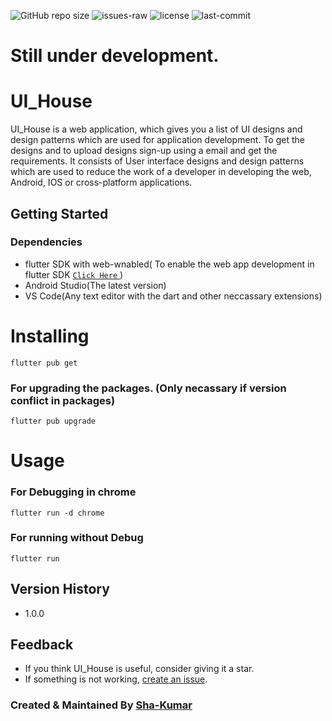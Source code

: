 ![GitHub repo size](https://img.shields.io/github/repo-size/Sha-Kumar/UI_House)
![issues-raw](https://img.shields.io/github/issues-raw/Sha-Kumar/UI_House)
![license](https://img.shields.io/github/license/Sha-Kumar/UI_House)
![last-commit](https://img.shields.io/github/last-commit/Sha-Kumar/UI_House)


# Still under development.


# UI_House

UI_House is a web application, which gives you a list of UI designs and design patterns which are used for application development. 
To get the designs and to upload designs sign-up using a email and get the requirements.
It consists of User interface designs and design patterns which are used to reduce the work of a developer in developing the web, Android, IOS or cross-platform applications.


## Getting Started

### Dependencies

- flutter SDK with web-wnabled( To enable the web app development in flutter SDK  [  ```Click Here```  ](https://flutter.dev/docs/get-started/web) )
- Android Studio(The latest version)
- VS Code(Any text editor with the dart and other neccassary extensions)

# Installing

```
flutter pub get
```

### For upgrading the packages. (Only necassary if version conflict in packages)
```
flutter pub upgrade
```

# Usage

### For Debugging in chrome

```
flutter run -d chrome
```
### For running without Debug

```
flutter run
```



## Version History

- 1.0.0


## Feedback

- If you think UI_House is useful, consider giving it a star.
- If something is not working, [create an issue](https://github.com/Sha-Kumar/UI_House/issues/new).

### Created & Maintained By [Sha-Kumar](https://github.com/Sha-Kumar)
